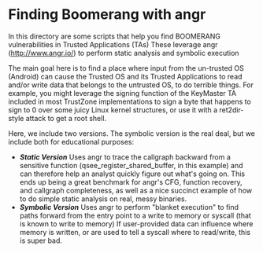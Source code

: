 # Finding Boomerang with angr

In this directory are some scripts that help you find BOOMERANG vulnerabilities in Trusted Applications (TAs)
These leverage angr (http://www.angr.io/) to perform static analysis and symbolic execution

The main goal here is to find a place where input from the un-trusted OS (Android) can cause the Trusted OS and its Trusted Applications to read and/or write data that belongs to the untrusted OS, to do terrible things.
For example, you might leverage the signing function of the KeyMaster TA included in most TrustZone implementations to sign a byte that happens to sign to 0 over some juicy Linux kernel structures, or use it with a ret2dir-style attack to get a root shell.

Here, we include two versions.  The symbolic version is the real deal, but we include both for educational purposes:

* ***Static Version*** Uses angr to trace the callgraph backward from a sensitive function (qsee_register_shared_buffer, in this example) and can therefore help an analyst quickly figure out what's going on.
This ends up being a great benchmark for angr's CFG, function recovery, and callgraph completeness, as well as a nice succinct example of how to do simple static analysis on real, messy binaries.
* ***Symbolic Version*** Uses angr to perform "blanket execution" to find paths forward from the entry point to a write to memory or syscall (that is known to write to memory)  If user-provided data can influence where memory is written, or are used to tell a syscall where to read/write, this is super bad.

